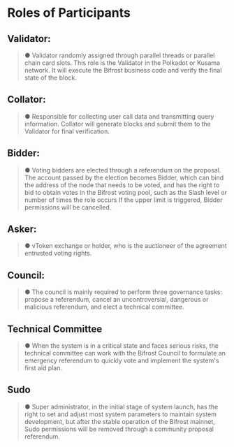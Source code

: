 # Roles of Participants

## Validator:

> ● Validator randomly assigned through parallel threads or parallel chain card slots. This role is the Validator in the Polkadot or Kusama network. It will execute the Bifrost business code and verify the final state of the block.

## Collator:

> ● Responsible for collecting user call data and transmitting query information. Collator will generate blocks and submit them to the Validator for final verification.

## Bidder:

> ● Voting bidders are elected through a referendum on the proposal. The account passed by the election becomes Bidder, which can bind the address of the node that needs to be voted, and has the right to bid to obtain votes in the Bifrost voting pool, such as the Slash level or number of times the role occurs If the upper limit is triggered, Bidder permissions will be cancelled.

## Asker:

> ● vToken exchange or holder, who is the auctioneer of the agreement entrusted voting rights.

## Council:

> ● The council is mainly required to perform three governance tasks: propose a referendum, cancel an uncontroversial, dangerous or malicious referendum, and elect a technical committee.

## Technical Committee

> ● When the system is in a critical state and faces serious risks, the technical committee can work with the Bifrost Council to formulate an emergency referendum to quickly vote and implement the system's first aid plan.

## Sudo

> ● Super administrator, in the initial stage of system launch, has the right to set and adjust most system parameters to maintain system development, but after the stable operation of the Bifrost mainnet, Sudo permissions will be removed through a community proposal referendum.

